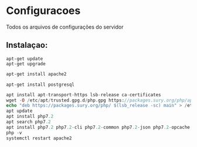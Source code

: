 # Configuracoes
Todos os arquivos de configurações do servidor

##  Instalaçao:
```
apt-get update
apt-get upgrade
```
``` Apache
apt-get install apache2
```
``` PostgreSQL
apt-get install postgresql
```
``` PHP 7.2
apt install apt-transport-https lsb-release ca-certificates
wget -O /etc/apt/trusted.gpg.d/php.gpg https://packages.sury.org/php/apt.gpg
echo "deb https://packages.sury.org/php/ $(lsb_release -sc) main" > /etc/apt/sources.list.d/php.list
apt update
apt install php7.2
apt search php7.2
apt install php7.2 php7.2-cli php7.2-common php7.2-json php7.2-opcache php7.2-mysql php7.2-zip php7.2-fpm php7.2-mbstring
php -v
systemctl restart apache2
```
